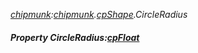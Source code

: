 _[chipmunk](../../modules/chipmunk/chipmunk-module.md):[chipmunk](../../modules/chipmunk/chipmunk-module.md).[cpShape](../../modules/chipmunk/chipmunk-cpshape.md).CircleRadius_
##### Property CircleRadius:[cpFloat](../../modules/chipmunk/chipmunk-cpfloat.md)
